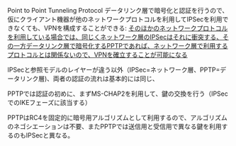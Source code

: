Point to Point Tunneling Protocol
データリンク層で暗号化と認証を行うので、仮にクライアント機器が他のネットワークプロトコルを利用してIPSecを利用できなくても、VPNを構成することができる:
<u>そのほかのネットワークプロトコルを利用している場合では、同じくネットワーク層のIPSecはそれに衝突する、その一方データリンク層で暗号化するPPTPであれば、ネットワーク層で利用するプロトコルとは関係ないので、VPNを確立することが可能になる</u>

IPSecと参照モデルのレイヤーが違う以外（IPSec=ネットワーク層、PPTP=データリンク層)、両者の認証の流れは基本的には同じ、

PPTPでは認証の初めに、まずMS-CHAP2を利用して、鍵の交換を行う（IPSecでのIKEフェーズに該当する）

PPTPはRC4を固定的に暗号用アルゴリズムとして利用するので、アルゴリズムのネゴシエーションは不要、またPPTPでは送信用と受信用で異なる鍵を利用するのもIPSecと異なる。
